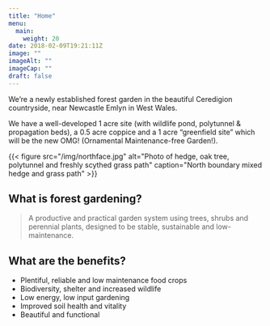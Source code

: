 ```yaml
---
title: "Home"
menu: 
  main:
    weight: 20
date: 2018-02-09T19:21:11Z
image: ""
imageAlt: ""
imageCap: ""
draft: false
---
```


We’re a newly established forest garden in the beautiful Ceredigion countryside, near Newcastle Emlyn in West Wales. 

We have a well-developed 1 acre site (with wildlife pond, polytunnel & propagation beds), a 0.5 acre coppice and a 1 acre “greenfield site” which will be the new OMG! (Ornamental Maintenance-free Garden!).

{{< figure src="/img/northface.jpg" alt="Photo of hedge, oak tree, polytunnel and freshly scythed grass path" caption="North boundary mixed hedge and grass path" >}}

## What is forest gardening?

> A productive and practical garden system using trees, shrubs and perennial plants, designed to be stable, sustainable and low-maintenance.

## What are the benefits?

* Plentiful, reliable and low maintenance food crops
* Biodiversity, shelter and increased wildlife
* Low energy, low input gardening
* Improved soil health and vitality
* Beautiful and functional
